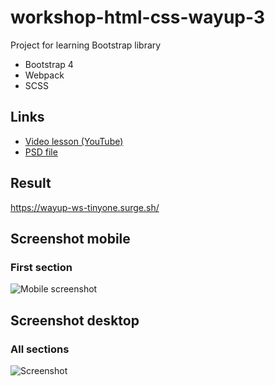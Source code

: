# workshop-html-css-wayup-3
Project for learning Bootstrap library

- Bootstrap 4
- Webpack
- SCSS

## Links

 - [Video lesson (YouTube)](https://www.youtube.com/watch?v=SQIh8SBXc5c)
 - [PSD file](https://wayup.in/lm/load/lm53)

## Result
https://wayup-ws-tinyone.surge.sh/

## Screenshot mobile

### First section
![Mobile screenshot](https://i.imgur.com/CHANGEME.png)

## Screenshot desktop

### All sections
![Screenshot](https://i.imgur.com/CHANGEME.png)
